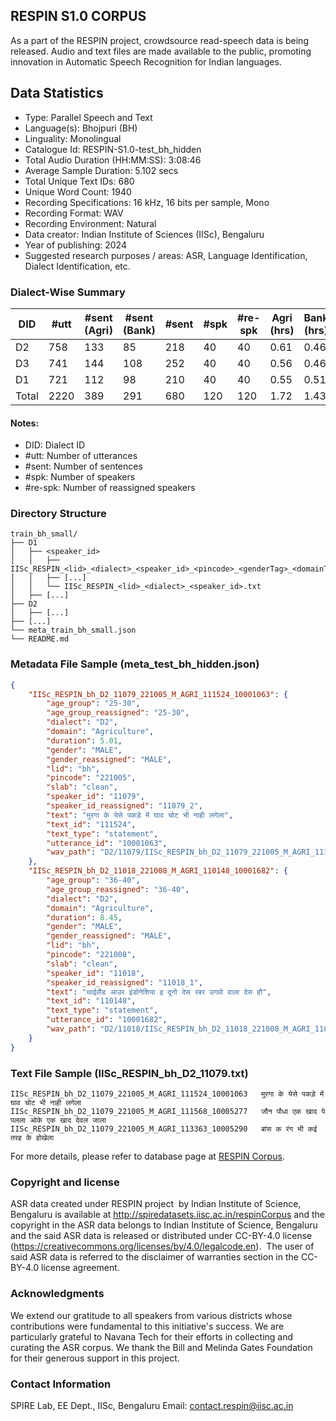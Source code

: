 ## RESPIN S1.0 CORPUS ##

As a part of the RESPIN project, crowdsource read-speech data is being released. Audio and text files
are made available to the public, promoting innovation in Automatic Speech Recognition for Indian languages.

## Data Statistics ##

- Type: Parallel Speech and Text
- Language(s): Bhojpuri (BH)
- Linguality: Monolingual
- Catalogue Id: RESPIN-S1.0-test_bh_hidden
- Total Audio Duration (HH:MM:SS): 3:08:46
- Average Sample Duration: 5.102 secs
- Total Unique Text IDs: 680
- Unique Word Count: 1940
- Recording Specifications: 16 kHz, 16 bits per sample, Mono
- Recording Format: WAV
- Recording Environment: Natural
- Data creator: Indian Institute of Sciences (IISc), Bengaluru
- Year of publishing: 2024
- Suggested research purposes / areas: ASR, Language Identification, Dialect Identification, etc.

### Dialect-Wise Summary ###
| DID   | #utt | #sent (Agri) | #sent (Bank) | #sent | #spk | #re-spk | Agri (hrs) | Bank (hrs) | Total (hrs) |
|-------|------|--------------|--------------|-------|------|---------|------------|------------|-------------|
| D2 | 758 | 133 | 85 | 218 | 40 | 40 | 0.61 | 0.46 | 1.06 |
| D3 | 741 | 144 | 108 | 252 | 40 | 40 | 0.56 | 0.46 | 1.02 |
| D1 | 721 | 112 | 98 | 210 | 40 | 40 | 0.55 | 0.51 | 1.06 |
| Total | 2220 | 389 | 291 | 680 | 120 | 120 | 1.72 | 1.43 | 3.15 |



#### Notes:
- DID: Dialect ID
- #utt: Number of utterances
- #sent: Number of sentences
- #spk: Number of speakers
- #re-spk: Number of reassigned speakers

### Directory Structure ###
```
train_bh_small/
├── D1
│   ├── <speaker_id>
│   │   ├── IISc_RESPIN_<lid>_<dialect>_<speaker_id>_<pincode>_<genderTag>_<domainTag>_<text_id>_<uttid>.wav
│   │   ├── [...]
│   │   └── IISc_RESPIN_<lid>_<dialect>_<speaker_id>.txt
│   ├── [...]
├── D2
│   ├── [...]
├── [...]
└── meta_train_bh_small.json
└── README.md
```

### Metadata File Sample (meta_test_bh_hidden.json) ###

```json
{
    "IISc_RESPIN_bh_D2_11079_221005_M_AGRI_111524_10001063": {
        "age_group": "25-30",
        "age_group_reassigned": "25-30",
        "dialect": "D2",
        "domain": "Agriculture",
        "duration": 5.01,
        "gender": "MALE",
        "gender_reassigned": "MALE",
        "lid": "bh",
        "pincode": "221005",
        "slab": "clean",
        "speaker_id": "11079",
        "speaker_id_reassigned": "11079_2",
        "text": "मुरगा के येसे पकड़े में घाव चोट भी नाही लगेला",
        "text_id": "111524",
        "text_type": "statement",
        "utterance_id": "10001063",
        "wav_path": "D2/11079/IISc_RESPIN_bh_D2_11079_221005_M_AGRI_111524_10001063.wav"
    },
    "IISc_RESPIN_bh_D2_11018_221008_M_AGRI_110148_10001682": {
        "age_group": "36-40",
        "age_group_reassigned": "36-40",
        "dialect": "D2",
        "domain": "Agriculture",
        "duration": 8.45,
        "gender": "MALE",
        "gender_reassigned": "MALE",
        "lid": "bh",
        "pincode": "221008",
        "slab": "clean",
        "speaker_id": "11018",
        "speaker_id_reassigned": "11018_1",
        "text": "थाईलैंड आउर इंडोनेशिया इ दूनो देस रबर उगावे वाला देस हौ",
        "text_id": "110148",
        "text_type": "statement",
        "utterance_id": "10001682",
        "wav_path": "D2/11018/IISc_RESPIN_bh_D2_11018_221008_M_AGRI_110148_10001682.wav"
    }
}
```

### Text File Sample (IISc_RESPIN_bh_D2_11079.txt) ###
```
IISc_RESPIN_bh_D2_11079_221005_M_AGRI_111524_10001063	मुरगा के येसे पकड़े में घाव चोट भी नाही लगेला
IISc_RESPIN_bh_D2_11079_221005_M_AGRI_111568_10005277	जौन पौधा एक खाद पे पलला ओके एक खाद देवल जाला
IISc_RESPIN_bh_D2_11079_221005_M_AGRI_113363_10005290	बांस क रंग भी कई तरह के होखेला
```

For more details, please refer to database page at [RESPIN Corpus](http://spiredatasets.iisc.ac.in/respinCorpus).

### Copyright and license ###

ASR data created under RESPIN project  by Indian Institute of Science, Bengaluru is available
at http://spiredatasets.iisc.ac.in/respinCorpus and the copyright in the ASR data belongs to
Indian Institute of Science, Bengaluru and the said ASR data is released or distributed under
CC-BY-4.0 license (https://creativecommons.org/licenses/by/4.0/legalcode.en).  The user of
said ASR data is referred to the disclaimer of warranties section in the CC-BY-4.0 license
agreement.


### Acknowledgments ###

We extend our gratitude to all speakers from various districts whose contributions were fundamental to this initiative's success.
We are particularly grateful to Navana Tech for their efforts in collecting and curating the ASR corpus.
We thank the Bill and Melinda Gates Foundation for their generous support in this project.

### Contact Information ###

SPIRE Lab, EE Dept., IISc, Bengaluru
Email: contact.respin@iisc.ac.in
